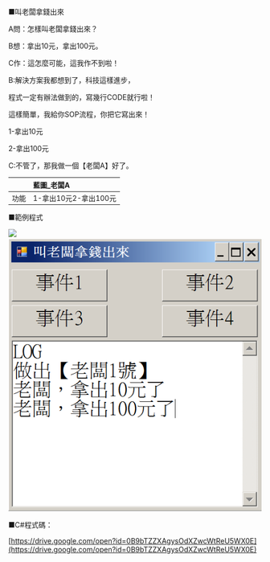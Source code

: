 ■叫老闆拿錢出來

A問：怎樣叫老闆拿錢出來？

B想：拿出10元，拿出100元。

C作：這怎麼可能，這我作不到啦！



B:解決方案我都想到了，科技這樣進步，

程式一定有辦法做到的，寫幾行CODE就行啦！

這樣簡單，我給你SOP流程，你把它寫出來！

1-拿出10元

2-拿出100元

  
C:不管了，那我做一個【老闆A】好了。

|  | 藍圖\_老闆A |
| :--- | :--- |
| 功能 | 1-拿出10元2-拿出100元 |



■範例程式

![](file:///D:\TEMP\msohtml1\08\clip_image002.jpg)![](/assets/002_1_叫老闆拿錢出來_20170801.PNG)



■C\#程式碼：

[https://drive.google.com/open?id=0B9bTZZXAgysOdXZwcWtReU5WX0E](https://drive.google.com/open?id=0B9bTZZXAgysOdXZwcWtReU5WX0E)



